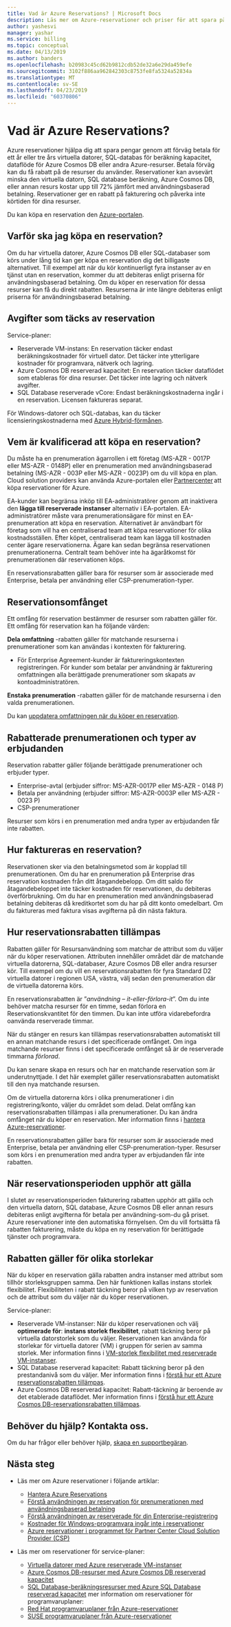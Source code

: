 ```yaml
---
title: Vad är Azure Reservations? | Microsoft Docs
description: Läs mer om Azure-reservationer och priser för att spara på dina virtuella datorer, SQL-databaser, Azure Cosmos DB och andra resurskostnader.
author: yashesvi
manager: yashar
ms.service: billing
ms.topic: conceptual
ms.date: 04/13/2019
ms.author: banders
ms.openlocfilehash: b20983c45cd62b9812cdb52de32a6e29da459efe
ms.sourcegitcommit: 3102f886aa962842303c8753fe8fa5324a52834a
ms.translationtype: MT
ms.contentlocale: sv-SE
ms.lasthandoff: 04/23/2019
ms.locfileid: "60370806"
---
```

# <a name="what-are-azure-reservations"></a>Vad är Azure Reservations?

Azure reservationer hjälpa dig att spara pengar genom att förväg betala för ett år eller tre års virtuella datorer, SQL-databas för beräkning kapacitet, dataflöde för Azure Cosmos DB eller andra Azure-resurser. Betala förväg kan du få rabatt på de resurser du använder. Reservationer kan avsevärt minska den virtuella datorn, SQL database beräkning, Azure Cosmos DB, eller annan resurs kostar upp till 72% jämfört med användningsbaserad betalning. Reservationer ger en rabatt på fakturering och påverka inte körtiden för dina resurser.

Du kan köpa en reservation den [Azure-portalen](https://aka.ms/reservations).

## <a name="why-buy-a-reservation"></a>Varför ska jag köpa en reservation?

Om du har virtuella datorer, Azure Cosmos DB eller SQL-databaser som körs under lång tid kan ger köpa en reservation dig det billigaste alternativet. Till exempel att när du kör kontinuerligt fyra instanser av en tjänst utan en reservation, kommer du att debiteras enligt priserna för användningsbaserad betalning. Om du köper en reservation för dessa resurser kan få du direkt rabatten. Resurserna är inte längre debiteras enligt priserna för användningsbaserad betalning.

## <a name="charges-covered-by-reservation"></a>Avgifter som täcks av reservation

Service-planer:

- Reserverade VM-instans: En reservation täcker endast beräkningskostnader för virtuell dator. Det täcker inte ytterligare kostnader för programvara, nätverk och lagring.
- Azure Cosmos DB reserverad kapacitet: En reservation täcker dataflödet som etableras för dina resurser. Det täcker inte lagring och nätverk avgifter.
- SQL Database reserverade vCore: Endast beräkningskostnaderna ingår i en reservation. Licensen faktureras separat.

För Windows-datorer och SQL-databas, kan du täcker licensieringskostnaderna med [Azure Hybrid-förmånen](https://azure.microsoft.com/pricing/hybrid-benefit/).

## <a name="whos-eligible-to-purchase-a-reservation"></a>Vem är kvalificerad att köpa en reservation?

Du måste ha en prenumeration ägarrollen i ett företag (MS-AZR - 0017P eller MS-AZR - 0148P) eller en prenumeration med användningsbaserad betalning (MS-AZR - 003P eller MS-AZR - 0023P) om du vill köpa en plan. Cloud solution providers kan använda Azure-portalen eller [Partnercenter](/partner-center/azure-reservations) att köpa reservationer för Azure.

EA-kunder kan begränsa inköp till EA-administratörer genom att inaktivera den **lägga till reserverade instanser** alternativ i EA-portalen. EA-administratörer måste vara prenumerationsägare för minst en EA-prenumeration att köpa en reservation. Alternativet är användbart för företag som vill ha en centraliserad team att köpa reservationer för olika kostnadsställen. Efter köpet, centraliserad team kan lägga till kostnaden center ägare reservationerna. Ägare kan sedan begränsa reservationen prenumerationerna. Centralt team behöver inte ha ägaråtkomst för prenumerationen där reservationen köps.

En reservationsrabatten gäller bara för resurser som är associerade med Enterprise, betala per användning eller CSP-prenumeration-typer.

## <a name="reservation-scope"></a>Reservationsomfånget

Ett omfång för reservation bestämmer de resurser som rabatten gäller för. Ett omfång för reservation kan ha följande värden:

**Dela omfattning** -rabatten gäller för matchande resurserna i prenumerationer som kan användas i kontexten för fakturering.

- För Enterprise Agreement-kunder är faktureringskontexten registreringen.
 För kunder som betalar per användning är fakturering omfattningen alla berättigade prenumerationer som skapats av kontoadministratören.

**Enstaka prenumeration** -rabatten gäller för de matchande resurserna i den valda prenumerationen.

Du kan [uppdatera omfattningen när du köper en reservation](billing-manage-reserved-vm-instance.md#change-the-reservation-scope).

## <a name="discounted-subscription-and-offer-types"></a>Rabatterade prenumerationen och typer av erbjudanden

Reservation rabatter gäller följande berättigade prenumerationer och erbjuder typer.

- Enterprise-avtal (erbjuder siffror: MS-AZR-0017P eller MS-AZR - 0148 P)
- Betala per användning (erbjuder siffror: MS-AZR-0003P eller MS-AZR - 0023 P)
- CSP-prenumerationer

Resurser som körs i en prenumeration med andra typer av erbjudanden får inte rabatten.

## <a name="how-is-a-reservation-billed"></a>Hur faktureras en reservation?

Reservationen sker via den betalningsmetod som är kopplad till prenumerationen. Om du har en prenumeration på Enterprise dras reservation kostnaden från ditt åtagandebelopp. Om ditt saldo för åtagandebeloppet inte täcker kostnaden för reservationen, du debiteras överförbrukning. Om du har en prenumeration med användningsbaserad betalning debiteras då kreditkortet som du har på ditt konto omedelbart. Om du faktureras med faktura visas avgifterna på din nästa faktura.

## <a name="how-reservation-discount-is-applied"></a>Hur reservationsrabatten tillämpas

Rabatten gäller för Resursanvändning som matchar de attribut som du väljer när du köper reservationen. Attributen innehåller området där de matchande virtuella datorerna, SQL-databaser, Azure Cosmos DB eller andra resurser kör. Till exempel om du vill en reservationsrabatten för fyra Standard D2 virtuella datorer i regionen USA, västra, välj sedan den prenumeration där de virtuella datorerna körs.

En reservationsrabatten är ”*användning – it-eller-förlora-it*”. Om du inte behöver matcha resurser för en timme, sedan förlora en Reservationskvantitet för den timmen. Du kan inte utföra vidarebefordra oanvända reserverade timmar.

När du stänger en resurs kan tillämpas reservationsrabatten automatiskt till en annan matchande resurs i det specificerade omfånget. Om inga matchande resurser finns i det specificerade omfånget så är de reserverade timmarna *förlorad*.

Du kan senare skapa en resurs och har en matchande reservation som är underutnyttjade. I det här exemplet gäller reservationsrabatten automatiskt till den nya matchande resursen.

Om de virtuella datorerna körs i olika prenumerationer i din registrering/konto, väljer du området som delad. Delat omfång kan reservationsrabatten tillämpas i alla prenumerationer. Du kan ändra omfånget när du köper en reservation. Mer information finns i [hantera Azure-reservationer](billing-manage-reserved-vm-instance.md).

En reservationsrabatten gäller bara för resurser som är associerade med Enterprise, betala per användning eller CSP-prenumeration-typer. Resurser som körs i en prenumeration med andra typer av erbjudanden får inte rabatten.

## <a name="when-the-reservation-term-expires"></a>När reservationsperioden upphör att gälla

I slutet av reservationsperioden fakturering rabatten upphör att gälla och den virtuella datorn, SQL database, Azure Cosmos DB eller annan resurs debiteras enligt avgifterna för betala per användning-som-du gå priset. Azure reservationer inte den automatiska förnyelsen. Om du vill fortsätta få rabatten fakturering, måste du köpa en ny reservation för berättigade tjänster och programvara.

## <a name="discount-applies-to-different-sizes"></a>Rabatten gäller för olika storlekar

När du köper en reservation gälla rabatten andra instanser med attribut som tillhör storleksgruppen samma. Den här funktionen kallas instans storlek flexibilitet. Flexibiliteten i rabatt täckning beror på vilken typ av reservation och de attribut som du väljer när du köper reservationen.

Service-planer:

- Reserverade VM-instanser: När du köper reservationen och välj **optimerade för**: **instans storlek flexibilitet**, rabatt täckning beror på virtuella datorstorlek som du väljer. Reservationen kan använda för storlekar för virtuella datorer (VM) i gruppen för serien av samma storlek. Mer information finns i [VM-storlek flexibilitet med reserverade VM-instanser](../virtual-machines/windows/reserved-vm-instance-size-flexibility.md).
- SQL Database reserverad kapacitet: Rabatt täckning beror på den prestandanivå som du väljer. Mer information finns i [förstå hur ett Azure reservationsrabatten tillämpas](billing-understand-reservation-charges.md).
- Azure Cosmos DB reserverad kapacitet: Rabatt-täckning är beroende av det etablerade dataflödet. Mer information finns i [förstå hur ett Azure Cosmos DB-reservationsrabatten tillämpas](billing-understand-cosmosdb-reservation-charges.md).

## <a name="need-help-contact-us"></a>Behöver du hjälp? Kontakta oss.

Om du har frågor eller behöver hjälp, [skapa en supportbegäran](https://go.microsoft.com/fwlink/?linkid=2083458).

## <a name="next-steps"></a>Nästa steg

- Läs mer om Azure reservationer i följande artiklar:
    - [Hantera Azure Reservations](billing-manage-reserved-vm-instance.md)
    - [Förstå användningen av reservation för prenumerationen med användningsbaserad betalning](billing-understand-reserved-instance-usage.md)
    - [Förstå användningen av reserverade för din Enterprise-registrering](billing-understand-reserved-instance-usage-ea.md)
    - [Kostnader för Windows-programvara ingår inte i reservationer](billing-reserved-instance-windows-software-costs.md)
    - [Azure reservationer i programmet för Partner Center Cloud Solution Provider (CSP)](/partner-center/azure-reservations)

- Läs mer om reservationer för service-planer:
    - [Virtuella datorer med Azure reserverade VM-instanser](../virtual-machines/windows/prepay-reserved-vm-instances.md)
    - [Azure Cosmos DB-resurser med Azure Cosmos DB reserverad kapacitet](../cosmos-db/cosmos-db-reserved-capacity.md)
    - [SQL Database-beräkningsresurser med Azure SQL Database reserverad kapacitet](../sql-database/sql-database-reserved-capacity.md) mer information om reservationer för programvaruplaner:
    - [Red Hat programvaruplaner från Azure-reservationer](../virtual-machines/linux/prepay-rhel-software-charges.md)
    - [SUSE programvaruplaner från Azure-reservationer](../virtual-machines/linux/prepay-suse-software-charges.md)
